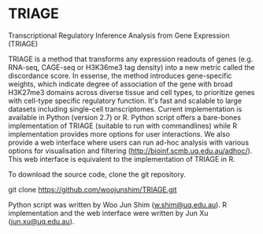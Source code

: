 # TRIAGE
Transcriptional Regulatory Inference Analysis from Gene Expression (TRIAGE)

TRIAGE is a method that transforms any expression readouts of genes (e.g. RNA-seq, CAGE-seq or H3K36me3 tag density) into a new metric called the discordance score. In essense, the method introduces gene-specific weights, which indicate degree of association of the gene with broad H3K27me3 domains across diverse tissue and cell types, to prioritize genes with cell-type specific regulatory function. It's fast and scalable to large datasets including single-cell transcriptomes. Current implementation is available in Python (version 2.7) or R. Python script offers a bare-bones implementation of TRIAGE (suitable to run with commandlines) while R implementation provides more options for user interactions. We also provide a web interface where users can run ad-hoc analysis with various options for visualisation and filtering (http://bioinf.scmb.uq.edu.au/adhoc/). This web interface is equivalent to the implementation of TRIAGE in R.  

To download the source code, clone the git repository. 

git clone https://github.com/woojunshim/TRIAGE.git 

Python script was written by Woo Jun Shim (w.shim@uq.edu.au). 
R implementation and the web interface were written by Jun Xu (jun.xu@uq.edu.au).
